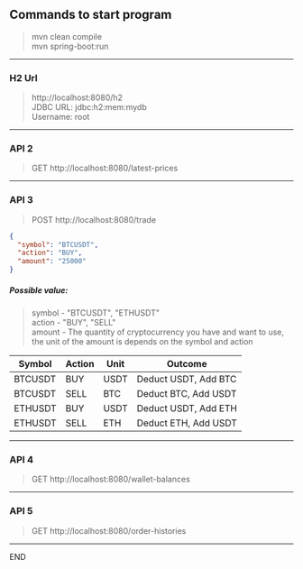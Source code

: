## Commands to start program

> mvn clean compile\
> mvn spring-boot:run
---

### H2 Url

> http://localhost:8080/h2 \
> JDBC URL: jdbc:h2:mem:mydb\
> Username: root

---

### API 2

> GET http://localhost:8080/latest-prices

---

### API 3

> POST http://localhost:8080/trade

```json
{
  "symbol": "BTCUSDT",
  "action": "BUY",
  "amount": "25000"
}
```

##### Possible value:

> symbol - "BTCUSDT", "ETHUSDT"\
> action - "BUY", "SELL"\
> amount - The quantity of cryptocurrency you have and want to use, the unit of the amount is depends on the symbol and action

| Symbol  | Action | Unit | Outcome              |
| ------- | ------ | ---- | -------------------- |
| BTCUSDT | BUY    | USDT | Deduct USDT, Add BTC |
| BTCUSDT | SELL   | BTC  | Deduct BTC, Add USDT |
| ETHUSDT | BUY    | USDT | Deduct USDT, Add ETH |
| ETHUSDT | SELL   | ETH  | Deduct ETH, Add USDT |

---

### API 4

> GET http://localhost:8080/wallet-balances

---

### API 5

> GET http://localhost:8080/order-histories

---

END
